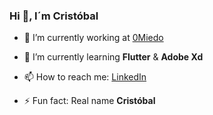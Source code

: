 ### Hi 👋, I´m Cristóbal

- 🔭 I’m currently working at [0Miedo](https://0miedo.com.mx/"0Miedo")
- 🌱 I’m currently learning **Flutter** & **Adobe Xd**

- 📫 How to reach me: [LinkedIn](https://www.linkedin.com/in/crist%C3%B3bal-rodr%C3%ADguez-barrientos-6a494080/"LinkedIn")
- ⚡ Fun fact: Real name **Cristóbal**

<!--- 💬 Ask me about ...
- 😄 Pronouns: ... 
- 👯 I’m looking to collaborate on ...
- 🤔 I’m looking for help with ...->
